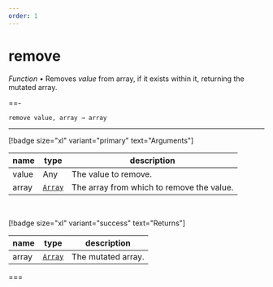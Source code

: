 ```yaml
---
order: 1
---
```

# remove

_Function_ &bull; Removes _value_ from array, if it exists within it, returning the mutated array.


==- <pre><code>remove value, array &rarr; array</code></pre>
<hr>

[!badge size="xl" variant="primary" text="Arguments"]

| name | type | description |
|------|------|-------------|
|value|Any|The value to remove.|
|array|[`Array`][Array]|The array from which to remove the value.|

<br>

[!badge size="xl" variant="success" text="Returns"]

| name | type | description |
|------|------|-------------|
|array|[`Array`][Array]|The mutated array.|



===




[Array]: https://developer.mozilla.org/en-US/docs/Web/JavaScript/Reference/Global_Objects/Array